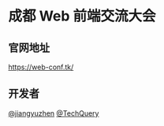 # 成都 Web 前端交流大会

## 官网地址

https://web-conf.tk/

## 开发者

[@jiangyuzhen](https://github.com/jiangyuzhen/)
[@TechQuery](https://github.com/TechQuery/)
